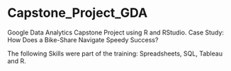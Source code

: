 # Capstone_Project_GDA
Google Data Analytics Capstone Project using R and RStudio. 
Case Study: How Does a Bike-Share Navigate Speedy Success?

The following Skills were part of the training: Spreadsheets, SQL, Tableau and R.
